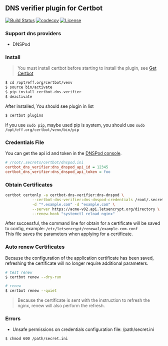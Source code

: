 ## DNS verifier plugin for Certbot
[![Build Status](https://travis-ci.org/fzhyzamt/certbot-dns-verifier.svg?branch=master)](https://travis-ci.org/fzhyzamt/certbot-dns-verifier)
[![codecov](https://codecov.io/gh/fzhyzamt/certbot-dns-verifier/branch/master/graph/badge.svg)](https://codecov.io/gh/fzhyzamt/certbot-dns-verifier)
[![License](https://img.shields.io/badge/License-Apache%202.0-blue.svg)](https://github.com/fzhyzamt/certbot-dns-verifier/blob/master/LICENSE)


### Support dns providers
- DNSPod

### Install

> You must install certbot before starting to install the plugin, see [Get Certbot](https://certbot.eff.org/docs/install.html)

```bash
$ cd /opt/eff.org/certbot/venv
$ source bin/activate
$ pip install certbot-dns-verifier
$ deactivate
```
After installed, You should see plugin in list

```bash
$ certbot plugins
```

If you use `sudo pip`, maybe used pip is system, you should use `sudo /opt/eff.org/certbot/venv/bin/pip`

### Credentials File

You can get the api id and token in the [DNSPod console](https://www.dnspod.cn/console/user/security).
```ini
# /root/.secrets/certbot/dnspod.ini
certbot_dns_verifier:dns_dnspod_api_id = 12345
certbot_dns_verifier:dns_dnspod_api_token = foo
```

### Obtain Certificates

```bash
certbot certonly -a certbot-dns-verifier:dns-dnspod \
			--certbot-dns-verifier:dns-dnspod-credentials /root/.secrets/certbot/dnspod.ini \
			-d "*.example.com" -d "example.com" \
			--server https://acme-v02.api.letsencrypt.org/directory \
			--renew-hook "systemctl reload nginx"
```

After successful, the command line for obtain for a certificate will be saved to config,
example: `/etc/letsencrypt/renewal/example.com.conf`  
This file saves the parameters when applying for a certificate.


### Auto renew Certificates

Because the configuration of the application certificate has been saved,
refreshing the certificate will no longer require additional parameters.

```bash
# test renew
$ certbot renew --dry-run

# renew
$ certbot renew --quiet
```

> Because the certificate is sent with the instruction to refresh the nginx, renew will also perform the refresh.

### Errors

- Unsafe permissions on credentials configuration file: /path/secret.ini

```bash
$ chmod 600 /path/secret.ini
```

